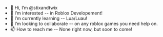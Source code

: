 - 👋 Hi, I’m @stixandtwix
- 👀 I’m interested -- in Roblox Developement!
- 🌱 I’m currently learning -- Lua/Luau!
- 💞️ I’m looking to collaborate -- on any roblox games you need help on.
- 📫 How to reach me -- None right now, but soon to come!

<!---
stixandtwix/stixandtwix is a ✨ special ✨ repository because its `README.md` (this file) appears on your GitHub profile.
You can click the Preview link to take a look at your changes.
--->
